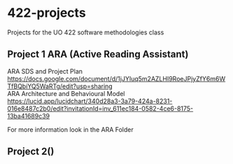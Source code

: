 # 422-projects
Projects for the UO 422 software methodologies class

## Project 1 ARA (Active Reading Assistant)
ARA SDS and Project Plan  
https://docs.google.com/document/d/1jJYIuq5m2AZLHI9RoeJPjyZfY6m6WTfBQbiYQ5WaRTg/edit?usp=sharing  
ARA Architecture and Behavioural Model  
https://lucid.app/lucidchart/340d28a3-3a79-424a-8231-016e8487c2b0/edit?invitationId=inv_611ec184-0582-4ce6-8175-13ba41689c39  

For more information look in the ARA Folder
## Project 2()
